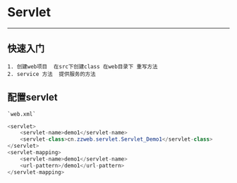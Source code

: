# Servlet

----------

## 快速入门
	1. 创建web项目  在src下创建class 在web目录下 重写方法
	2. service 方法  提供服务的方法
## 配置servlet
	`web.xml`

```java
<servlet>
    <servlet-name>demo1</servlet-name>
    <servlet-class>cn.zzweb.servlet.Servlet_Demo1</servlet-class>
</servlet>
<servlet-mapping>
    <servlet-name>demo1</servlet-name>
    <url-pattern>/demo1</url-pattern>
</servlet-mapping>
```
